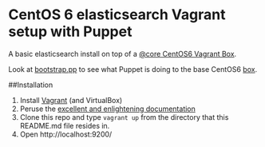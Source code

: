 # CentOS 6 elasticsearch Vagrant setup with Puppet


A basic elasticsearch  install on top of a [@core CentOS6 Vagrant Box](http://vntx-box.s3.amazonaws.com/centos6.box).

Look at [bootstrap.pp](http://github.com/phips/c6vagrant/blob/master/puppet/manifests/bootstrap.pp) to see what Puppet is doing to the base CentOS6 [box](http://docs.vagrantup.com/v2/virtualbox/boxes.html).

##Installation
1. Install [Vagrant](http://www.vagrantup.com/) (and VirtualBox)
2. Peruse the [excellent and enlightening documentation](http://docs.vagrantup.com/v2/getting-started/index.html)
3. Clone this repo and type `vagrant up` from the directory that this README.md file resides in.
4. Open http://localhost:9200/


